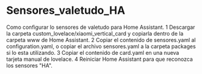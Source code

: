 # Sensores_valetudo_HA
Como configurar lo sensores de valetudo para Home Assistant.
1 Descargar la carpeta custom_lovelace/xiaomi_vertical_card y copiarla dentro de la carpeta www de Home Assistant.
2 Copiar el contenido de sensores.yaml al configuration.yaml, o copiar el archivo sensores.yaml a la carpeta packages si lo esta utilizando.
3 Copiar el contenido de card.yaml en una nueva tarjeta manual de lovelace.
4 Reiniciar Home Assistant para que reconozca los sensores "HA".

